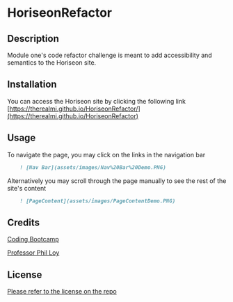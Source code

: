 # HoriseonRefactor

## Description
Module one's code refactor challenge is meant to add accessibility and semantics to the Horiseon site.


## Installation
You can access the Horiseon site by clicking the following link [https://therealmi.github.io/HoriseonRefactor/](https://therealmi.github.io/HoriseonRefactor)


## Usage

To navigate the page, you may click on the links in the navigation bar
```md
    ! [Nav Bar](assets/images/Nav%20Bar%20Demo.PNG)
```
Alternatively you may scroll through the page manually to see the rest of the site's content
```md
    ! [PageContent](assets/images/PageContentDemo.PNG)
```

## Credits

[Coding Bootcamp](https://courses.bootcampspot.com)

[Professor Phil Loy](https://github.com/philliploy)

## License

[Please refer to the license on the repo](LICENSE)
